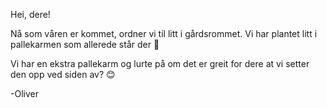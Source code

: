 Hei, dere! 

Nå som våren er kommet, ordner vi til litt i gårdsrommet. Vi har plantet litt i pallekarmen som allerede står der 🌻 

Vi har en ekstra pallekarm og lurte på om det er greit for dere at vi setter den opp ved siden av? 😊

-Oliver